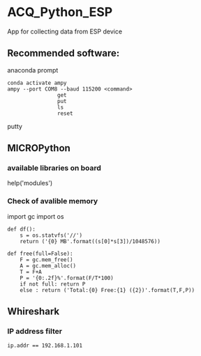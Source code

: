 # ACQ_Python_ESP
App for collecting data from ESP device

## Recommended software:

anaconda prompt

	conda activate ampy
	ampy --port COM8 --baud 115200 <command>
					get
					put
					ls
					reset

putty

## MICROPython
### available libraries on board
  help('modules')
### Check of avalible memory
import gc
import os

	def df():
 		s = os.statvfs('//')
  		return ('{0} MB'.format((s[0]*s[3])/1048576))

	def free(full=False):
  		F = gc.mem_free()
  		A = gc.mem_alloc()
  		T = F+A
  		P = '{0:.2f}%'.format(F/T*100)
  		if not full: return P
  		else : return ('Total:{0} Free:{1} ({2})'.format(T,F,P))

## Whireshark
### IP address filter
	ip.addr == 192.168.1.101
